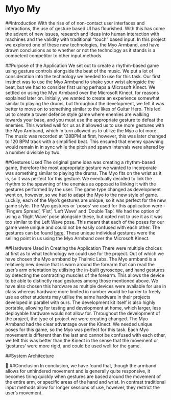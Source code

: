 # Myo My

##Introduction
	With the rise of of non-contact user interfaces and interactions, the use of gesture based UI has flourished. With this has come the advent of new issues, research and ideas into human interaction with machines and the validity with traditional “touch” based input. In this project we explored one of these new technologies, the Myo Armband, and have drawn conclusions as to whether or not the technology as it stands is a competent competitor to other input methods.

##Purpose of the Application
We set out to create a rhythm-based game using gesture controls alongside the beat of the music. We put a lot of consideration into the technology we needed to use for this task. Our first instinct was to use the Myo Armband to shake your wrist alongside the beat, but we had to consider first using perhaps a Microsoft Kinect. We settled on using the Myo Armband over the Microsoft Kinect, for reasons explained later on.
Initially, we wanted to create an experience somewhat similar to playing the drums, but throughout the development, we felt it was better to move on to something similar to the likes of Guitar Hero. This led us to create a tower defence style game where enemies are walking towards your base, and you must use the appropriate gesture to defeat the enemies.
This worked well for us as it allowed us to use more gestures with the Myo Armband, which in turn allowed us to utilize the Myo a lot more.
The music was recorded at 128BPM at first, however, this was later changed to 120 BPM track with a simplified beat. This ensured that enemy spawning would remain in in sync while the pitch and spawn intervals were altered by a number divisible by two.

##Gestures Used
	The original game idea was creating a rhythm-based game, therefore the most appropriate gesture we wanted to incorporate was something similar to playing the drums. The Myo fits on the wrist as it is, so it was perfect for this gesture. We eventually decided to link the rhythm to the spawning of the enemies as opposed to linking it with the gestures performed by the user.
	The game type changed as development went on, however, so we had to adapt the Myo to the new style of game. Luckily, each of the Myo’s gestures are unique, so it was perfect for the new game style. The Myo gestures or ‘poses’ we used for this application were - ‘Fingers Spread’, ‘Fist’, ‘Left Wave’ and ‘Double Tap’. We had the option of using a ‘Right Wave’ pose alongside these, but opted not to use it as it was too similar to the Left Wave pose. This meant that each of the poses for our game were unique and could not be easily confused with each other. The gestures can be found [here](https://support.getmyo.com/hc/en-us/articles/202647853-What-gestures-does-the-Myo-armband-recognize-). These unique individual gestures were the selling point in us using the Myo Armband over the Microsoft Kinect.

##Hardware Used in Creating the Application
There were multiple choices at first as to what technology we could use for the project. Out of which we have chosen the Myo armband by Thalmic Labs. The Myo armband is a relatively new device that is worn around the forearm that can read the user’s arm orientation by utilising the in-built gyroscope, and hand gestures by detecting the contracting muscles of the forearm. This allows the device to be able to distinctly read gestures among those mentioned above.
We have also chosen this hardware as multiple devices were available for use in class whereas hardware more limited in number would be harder to freely use as other students may utilise the same hardware in their projects developed in parallel with ours. The development kit itself is also highly portable, allowing for testing and development at home, which larger, less deployable hardware would not allow for.
Throughout the development of the project, the type of project we were creating changed. The Myo Armband had the clear advantage over the Kinect. We needed unique poses for this game, so the Myo was perfect for this task. Each Myo movement is different than the last and cannot be confused with each other, we felt this was better than the Kinect in the sense that the movement or ‘gestures’ were more rigid, and could be used well for the game.


##System Architecture


##Conclusion
In conclusion, we have found that, though the armband allows for unhindered movement and is generally quite responsive, it becomes tiring quickly when gestures are based around the movement of the entire arm, or specific areas of the hand and wrist. In contrast traditional input methods allow for longer sessions of use, however, they restrict the user’s movement. 
